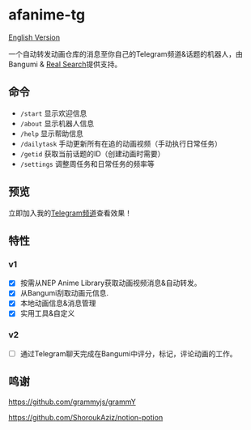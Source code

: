 # afanime-tg

[English Version](./README_en.md)


一个自动转发动画仓库的消息至你自己的Telegram频道&话题的机器人，由 Bangumi & [Real Search](https://search.acgn.es/)提供支持。


## 命令 

* `/start` 显示欢迎信息
* `/about` 显示机器人信息
* `/help` 显示帮助信息
* `/dailytask`  手动更新所有在追的动画视频（手动执行日常任务）
* `/getid` 获取当前话题的ID（创建动画时需要）
* `/settings` 调整周任务和日常任务的频率等

## 预览

立即加入我的[Telegram频道](https://t.me/gochumonwa)查看效果！



## 特性

### v1

* [x] 按需从NEP Anime Library获取动画视频消息&自动转发。
* [x] 从Bangumi刮取动画元信息.
* [x] 本地动画信息&消息管理
* [x] 实用工具&自定义

### v2

* [ ]  通过Telegram聊天完成在Bangumi中评分，标记，评论动画的工作。

## 鸣谢

<https://github.com/grammyjs/grammY>

<https://github.com/ShoroukAziz/notion-potion>



